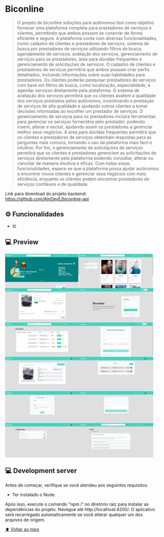 # Biconline

> O projeto de biconline soluções para autônomos tem como objetivo fornecer uma plataforma completa para prestadores de serviços e clientes, permitindo que ambos possam se conectar de forma eficiente e segura. A plataforma conta com diversas funcionalidades, como cadastro de clientes e prestadores de serviços, sistema de busca por prestadores de serviços utilizando filtros de busca, agendamento de serviços, avaliação dos serviços, gerenciamento de serviços para os prestadores, área para dúvidas frequentes e gerenciamento de solicitações de serviços.
O cadastro de clientes e prestadores de serviços permitirá que ambos possam criar perfis detalhados, incluindo informações sobre suas habilidades para prestadores. Os clientes poderão pesquisar prestadores de serviços com base em filtros de busca, como localização, especialidade, e agendar serviços diretamente pela plataforma.
O sistema de avaliação dos serviços permitirá que os clientes avaliem a qualidade dos serviços prestados pelos autônomos, incentivando a prestação de serviços de alta qualidade e ajudando outros clientes a tomar decisões informadas ao escolher um prestador de serviços.
O gerenciamento de serviços para os prestadores incluirá ferramentas para gerenciar os serviços fornecidos pelo prestador, podendo inserir, alterar e excluir, ajudando assim os prestadores a gerenciar melhor seus negócios.
A área para dúvidas frequentes permitirá que os clientes e prestadores de serviços obtenham respostas para as perguntas mais comuns, tornando o uso da plataforma mais fácil e intuitivo.
Por fim, o gerenciamento de solicitações de serviços permitirá que os clientes e prestadores gerenciem as solicitações de serviços diretamente pela plataforma podendo consultar, alterar ou cancelar de maneira intuitiva e eficaz.
Com todas essas funcionalidades, espera-se que a plataforma possa ajudar autônomos a encontrar novos clientes e gerenciar seus negócios com mais eficiência, enquanto os clientes podem encontrar prestadores de serviços confiáveis e de qualidade.

Link para download do projeto backend: https://github.com/AlnDevE/biconline-api

## ⚙️ Funcionalidades

- [x] 

## 💻 Preview

<div style="display: flex; flex-direction:row;">
    <img src="preview/inicio.png" alt="" width="48%"/>
    <img src="preview/home.png" alt="" width="48%"/>
</div>
<div style="display: flex; flex-direction:row;">
    <img src="preview/view-prestador.png" alt="" width="48%"/>
    <img src="preview/login.png" alt="" width="48%"/>
</div>
<div style="display: flex; flex-direction:row;">
    <img src="preview/solicitação.png" alt="" width="48%"/>
    <img src="preview/cadastro-prestador.png" alt="" width="48%"/>
</div>
<div style="display: flex; flex-direction:row;">
    <img src="preview/cadastro-cliente" alt="" width="48%"/>
    <img src="preview/avaliação.png" alt="" width="48%"/>
</div>
<div style="display: flex; flex-direction:row;">
    <img src="preview/perfil.png" alt="" width="48%"/>
    <img src="preview/serviços.png" alt="" width="48%"/>
</div>
<div style="display: flex; flex-direction:row;">
    <img src="preview/cadastro-servico.png" alt="" width="48%"/>
    <img src="preview/alteracao-senha.png" alt="" width="48%"/>
</div>
<div style="display: flex; flex-direction:row;">
    <img src="preview/configuracoes-prestador.png" alt="" width="48%"/>
    <img src="preview/ajuda.png" alt="" width="48%"/>
</div>

## 💻 Development server

Antes de começar, verifique se você atendeu aos seguintes requisitos:

* Ter instalado o Node.

Após isso, execute o comando "npm i" no diretório raiz para instalar as dependências do projeto. Navegue até http://localhost:4200/. O aplicativo será recarregado automaticamente se você alterar qualquer um dos arquivos de origem.


[⬆ Voltar ao topo](#biconline-angular)<br>
